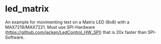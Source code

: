 # led_matrix
An example for movimenting text on a Matrix LED (8x8) with a MAX7219/MAX7221.
Must use SPI-Hardware (https://github.com/jacken/LedControl_HW_SPI) that is 20x faster than SPI-Software.
